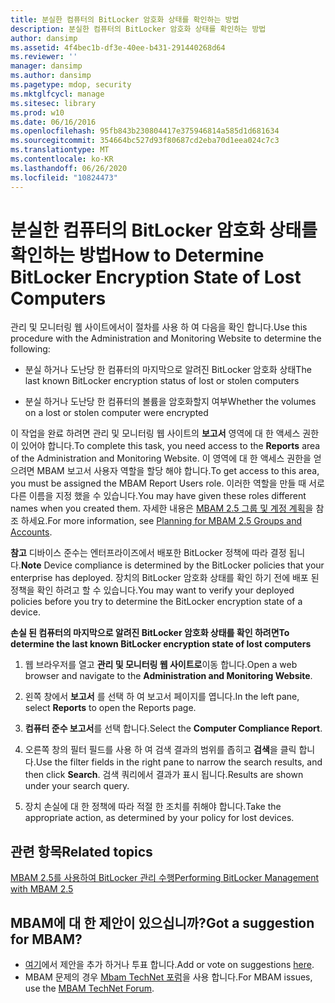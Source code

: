 ```yaml
---
title: 분실한 컴퓨터의 BitLocker 암호화 상태를 확인하는 방법
description: 분실한 컴퓨터의 BitLocker 암호화 상태를 확인하는 방법
author: dansimp
ms.assetid: 4f4bec1b-df3e-40ee-b431-291440268d64
ms.reviewer: ''
manager: dansimp
ms.author: dansimp
ms.pagetype: mdop, security
ms.mktglfcycl: manage
ms.sitesec: library
ms.prod: w10
ms.date: 06/16/2016
ms.openlocfilehash: 95fb843b230804417e375946814a585d1d681634
ms.sourcegitcommit: 354664bc527d93f80687cd2eba70d1eea024c7c3
ms.translationtype: MT
ms.contentlocale: ko-KR
ms.lasthandoff: 06/26/2020
ms.locfileid: "10824473"
---
```

# <span data-ttu-id="652db-103">분실한 컴퓨터의 BitLocker 암호화 상태를 확인하는 방법</span><span class="sxs-lookup"><span data-stu-id="652db-103">How to Determine BitLocker Encryption State of Lost Computers</span></span>


<span data-ttu-id="652db-104">관리 및 모니터링 웹 사이트에서이 절차를 사용 하 여 다음을 확인 합니다.</span><span class="sxs-lookup"><span data-stu-id="652db-104">Use this procedure with the Administration and Monitoring Website to determine the following:</span></span>

-   <span data-ttu-id="652db-105">분실 하거나 도난당 한 컴퓨터의 마지막으로 알려진 BitLocker 암호화 상태</span><span class="sxs-lookup"><span data-stu-id="652db-105">The last known BitLocker encryption status of lost or stolen computers</span></span>

-   <span data-ttu-id="652db-106">분실 하거나 도난당 한 컴퓨터의 볼륨을 암호화할지 여부</span><span class="sxs-lookup"><span data-stu-id="652db-106">Whether the volumes on a lost or stolen computer were encrypted</span></span>

<span data-ttu-id="652db-107">이 작업을 완료 하려면 관리 및 모니터링 웹 사이트의 **보고서** 영역에 대 한 액세스 권한이 있어야 합니다.</span><span class="sxs-lookup"><span data-stu-id="652db-107">To complete this task, you need access to the **Reports** area of the Administration and Monitoring Website.</span></span> <span data-ttu-id="652db-108">이 영역에 대 한 액세스 권한을 얻으려면 MBAM 보고서 사용자 역할을 할당 해야 합니다.</span><span class="sxs-lookup"><span data-stu-id="652db-108">To get access to this area, you must be assigned the MBAM Report Users role.</span></span> <span data-ttu-id="652db-109">이러한 역할을 만들 때 서로 다른 이름을 지정 했을 수 있습니다.</span><span class="sxs-lookup"><span data-stu-id="652db-109">You may have given these roles different names when you created them.</span></span> <span data-ttu-id="652db-110">자세한 내용은 [MBAM 2.5 그룹 및 계정 계획](planning-for-mbam-25-groups-and-accounts.md#bkmk-helpdesk-roles)을 참조 하세요.</span><span class="sxs-lookup"><span data-stu-id="652db-110">For more information, see [Planning for MBAM 2.5 Groups and Accounts](planning-for-mbam-25-groups-and-accounts.md#bkmk-helpdesk-roles).</span></span>

<span data-ttu-id="652db-111">**참고**  디바이스 준수는 엔터프라이즈에서 배포한 BitLocker 정책에 따라 결정 됩니다.</span><span class="sxs-lookup"><span data-stu-id="652db-111">**Note** Device compliance is determined by the BitLocker policies that your enterprise has deployed.</span></span> <span data-ttu-id="652db-112">장치의 BitLocker 암호화 상태를 확인 하기 전에 배포 된 정책을 확인 하려고 할 수 있습니다.</span><span class="sxs-lookup"><span data-stu-id="652db-112">You may want to verify your deployed policies before you try to determine the BitLocker encryption state of a device.</span></span>

 

**<span data-ttu-id="652db-113">손실 된 컴퓨터의 마지막으로 알려진 BitLocker 암호화 상태를 확인 하려면</span><span class="sxs-lookup"><span data-stu-id="652db-113">To determine the last known BitLocker encryption state of lost computers</span></span>**

1.  <span data-ttu-id="652db-114">웹 브라우저를 열고 **관리 및 모니터링 웹 사이트로**이동 합니다.</span><span class="sxs-lookup"><span data-stu-id="652db-114">Open a web browser and navigate to the **Administration and Monitoring Website**.</span></span>

2.  <span data-ttu-id="652db-115">왼쪽 창에서 **보고서** 를 선택 하 여 보고서 페이지를 엽니다.</span><span class="sxs-lookup"><span data-stu-id="652db-115">In the left pane, select **Reports** to open the Reports page.</span></span>

3.  <span data-ttu-id="652db-116">**컴퓨터 준수 보고서**를 선택 합니다.</span><span class="sxs-lookup"><span data-stu-id="652db-116">Select the **Computer Compliance Report**.</span></span>

4.  <span data-ttu-id="652db-117">오른쪽 창의 필터 필드를 사용 하 여 검색 결과의 범위를 좁히고 **검색**을 클릭 합니다.</span><span class="sxs-lookup"><span data-stu-id="652db-117">Use the filter fields in the right pane to narrow the search results, and then click **Search**.</span></span> <span data-ttu-id="652db-118">검색 쿼리에서 결과가 표시 됩니다.</span><span class="sxs-lookup"><span data-stu-id="652db-118">Results are shown under your search query.</span></span>

5.  <span data-ttu-id="652db-119">장치 손실에 대 한 정책에 따라 적절 한 조치를 취해야 합니다.</span><span class="sxs-lookup"><span data-stu-id="652db-119">Take the appropriate action, as determined by your policy for lost devices.</span></span>



## <span data-ttu-id="652db-120">관련 항목</span><span class="sxs-lookup"><span data-stu-id="652db-120">Related topics</span></span>


[<span data-ttu-id="652db-121">MBAM 2.5를 사용하여 BitLocker 관리 수행</span><span class="sxs-lookup"><span data-stu-id="652db-121">Performing BitLocker Management with MBAM 2.5</span></span>](performing-bitlocker-management-with-mbam-25.md)

 
## <span data-ttu-id="652db-122">MBAM에 대 한 제안이 있으십니까?</span><span class="sxs-lookup"><span data-stu-id="652db-122">Got a suggestion for MBAM?</span></span>
- <span data-ttu-id="652db-123">[여기](http://mbam.uservoice.com/forums/268571-microsoft-bitlocker-administration-and-monitoring)에서 제안을 추가 하거나 투표 합니다.</span><span class="sxs-lookup"><span data-stu-id="652db-123">Add or vote on suggestions [here](http://mbam.uservoice.com/forums/268571-microsoft-bitlocker-administration-and-monitoring).</span></span> 
- <span data-ttu-id="652db-124">MBAM 문제의 경우 [Mbam TechNet 포럼](https://social.technet.microsoft.com/Forums/home?forum=mdopmbam)을 사용 합니다.</span><span class="sxs-lookup"><span data-stu-id="652db-124">For MBAM issues, use the [MBAM TechNet Forum](https://social.technet.microsoft.com/Forums/home?forum=mdopmbam).</span></span>
 





